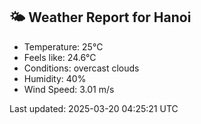 <!-- WEATHER-START -->
## 🌤 Weather Report for Hanoi

- Temperature: 25°C
- Feels like: 24.6°C
- Conditions: overcast clouds
- Humidity: 40%
- Wind Speed: 3.01 m/s

Last updated: 2025-03-20 04:25:21 UTC
<!-- WEATHER-END -->
